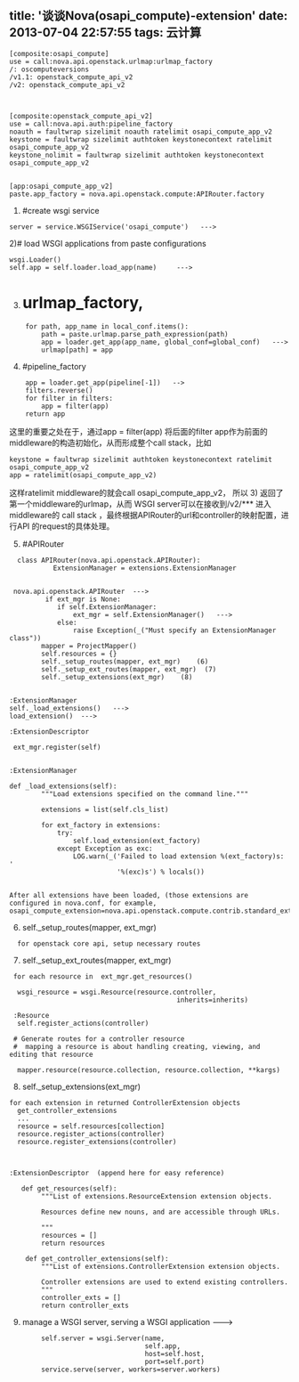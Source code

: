 title: '谈谈Nova(osapi_compute)-extension'
date: 2013-07-04 22:57:55
tags: 云计算
---

```
[composite:osapi_compute]
use = call:nova.api.openstack.urlmap:urlmap_factory
/: oscomputeversions
/v1.1: openstack_compute_api_v2
/v2: openstack_compute_api_v2



[composite:openstack_compute_api_v2]
use = call:nova.api.auth:pipeline_factory
noauth = faultwrap sizelimit noauth ratelimit osapi_compute_app_v2
keystone = faultwrap sizelimit authtoken keystonecontext ratelimit osapi_compute_app_v2
keystone_nolimit = faultwrap sizelimit authtoken keystonecontext osapi_compute_app_v2


[app:osapi_compute_app_v2]
paste.app_factory = nova.api.openstack.compute:APIRouter.factory

```

1) #create wsgi service

```
server = service.WSGIService('osapi_compute')   --->
```

2)# load WSGI applications from paste configurations

```
wsgi.Loader()
self.app = self.loader.load_app(name)     --->
```

3)  # urlmap_factory, 

```
    for path, app_name in local_conf.items():
        path = paste.urlmap.parse_path_expression(path)
        app = loader.get_app(app_name, global_conf=global_conf)   --->
        urlmap[path] = app

```

4) #pipeline_factory

``` 
    app = loader.get_app(pipeline[-1])   -->
    filters.reverse()
    for filter in filters:
        app = filter(app)
    return app
```

这里的重要之处在于，通过app = filter(app) 将后面的filter app作为前面的middleware的构造初始化，从而形成整个call stack，比如

```
keystone = faultwrap sizelimit authtoken keystonecontext ratelimit osapi_compute_app_v2
app = ratelimit(osapi_compute_app_v2)
```

这样ratelimit middleware的就会call osapi_compute_app_v2，
所以 3) 返回了第一个middleware的urlmap，从而 WSGI server可以在接收到/v2/***
进入middleware的 call stack ，最终根据APIRouter的url和controller的映射配置，进行API 的request的具体处理。

5) #APIRouter
  
```
  class APIRouter(nova.api.openstack.APIRouter):
           ExtensionManager = extensions.ExtensionManager


 nova.api.openstack.APIRouter  --->
         if ext_mgr is None:
            if self.ExtensionManager:
                ext_mgr = self.ExtensionManager()   --->
            else:
                raise Exception(_("Must specify an ExtensionManager class"))
        mapper = ProjectMapper()
        self.resources = {}
        self._setup_routes(mapper, ext_mgr)    (6)
        self._setup_ext_routes(mapper, ext_mgr)  (7)
        self._setup_extensions(ext_mgr)    (8)
 
   
:ExtensionManager
self._load_extensions()   --->
load_extension()  ---> 

:ExtensionDescriptor

 ext_mgr.register(self)


:ExtensionManager

def _load_extensions(self):
        """Load extensions specified on the command line."""

        extensions = list(self.cls_list)

        for ext_factory in extensions:
            try:
                self.load_extension(ext_factory)
            except Exception as exc:
                LOG.warn(_('Failed to load extension %(ext_factory)s: '
                           '%(exc)s') % locals())


After all extensions have been loaded, (those extensions are configured in nova.conf, for example,
osapi_compute_extension=nova.api.openstack.compute.contrib.standard_extensions
```

6)   self._setup_routes(mapper, ext_mgr)

```
  for openstack core api, setup necessary routes
```

7)   self._setup_ext_routes(mapper, ext_mgr) 

```
 for each resource in  ext_mgr.get_resources()  
    
  wsgi_resource = wsgi.Resource(resource.controller,
                                          inherits=inherits)  
  
 :Resource
  self.register_actions(controller)

 # Generate routes for a controller resource
 #  mapping a resource is about handling creating, viewing, and editing that resource

  mapper.resource(resource.collection, resource.collection, **kargs)

```

8)    self._setup_extensions(ext_mgr)

```
for each extension in returned ControllerExtension objects
  get_controller_extensions
  ...
  resource = self.resources[collection]
  resource.register_actions(controller)
  resource.register_extensions(controller)



:ExtensionDescriptor  (append here for easy reference)

   def get_resources(self):
        """List of extensions.ResourceExtension extension objects.

        Resources define new nouns, and are accessible through URLs.

        """
        resources = []
        return resources

    def get_controller_extensions(self):
        """List of extensions.ControllerExtension extension objects.

        Controller extensions are used to extend existing controllers.
        """
        controller_exts = []
        return controller_exts
```

9)   manage a WSGI server, serving a WSGI application    --->

```
        self.server = wsgi.Server(name,
                                  self.app,
                                  host=self.host,
                                  port=self.port)
        service.serve(server, workers=server.workers)
```